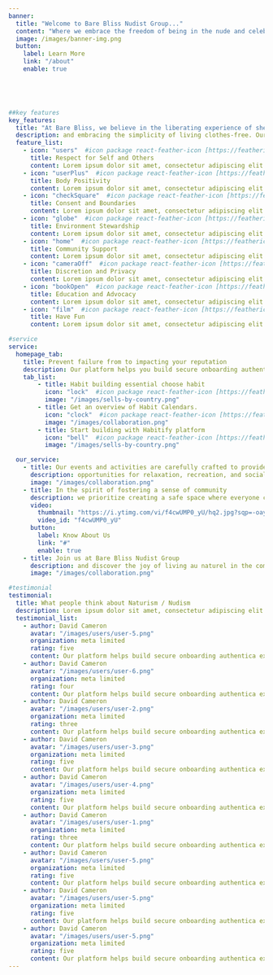 ```yaml
---
banner:
  title: "Welcome to Bare Bliss Nudist Group..."
  content: "Where we embrace the freedom of being in the nude and celebrate the beauty of naturism in a welcoming and inclusive environment. Our community is founded on principles of respect, acceptance, and body positivity, creating a haven for those who seek a genuine connection with like-minded individuals."
  image: /images/banner-img.png
  button:
    label: Learn More
    link: "/about"
    enable: true


 


##key features
key_features:
  title: "At Bare Bliss, we believe in the liberating experience of shedding societal norms"
  description: and embracing the simplicity of living clothes-free. Our community is diverse, bringing together people from various backgrounds, ages, and walks of life, united by a shared appreciation for the nudist lifestyle.
  feature_list:
    - icon: "users"  #icon package react-feather-icon [https://feathericons.com/]
      title: Respect for Self and Others
      content: Lorem ipsum dolor sit amet, consectetur adipiscing elit.
    - icon: "userPlus"  #icon package react-feather-icon [https://feathericons.com/]
      title: Body Positivity
      content: Lorem ipsum dolor sit amet, consectetur adipiscing elit.
    - icon: "checkSquare"  #icon package react-feather-icon [https://feathericons.com/]
      title: Consent and Boundaries
      content: Lorem ipsum dolor sit amet, consectetur adipiscing elit.
    - icon: "globe"  #icon package react-feather-icon [https://feathericons.com/]
      title: Environment Stewardship
      content: Lorem ipsum dolor sit amet, consectetur adipiscing elit.
    - icon: "home"  #icon package react-feather-icon [https://feathericons.com/]
      title: Community Support
      content: Lorem ipsum dolor sit amet, consectetur adipiscing elit.
    - icon: "cameraOff"  #icon package react-feather-icon [https://feathericons.com/]
      title: Discretion and Privacy
      content: Lorem ipsum dolor sit amet, consectetur adipiscing elit.
    - icon: "bookOpen"  #icon package react-feather-icon [https://feathericons.com/]
      title: Education and Advocacy
      content: Lorem ipsum dolor sit amet, consectetur adipiscing elit.
    - icon: "film"  #icon package react-feather-icon [https://feathericons.com/]
      title: Have Fun
      content: Lorem ipsum dolor sit amet, consectetur adipiscing elit.

#service
service:
  homepage_tab:
    title: Prevent failure from to impacting your reputation
    description: Our platform helps you build secure onboarding authentication experiences that retain and engage your users. We build the infrastructure, you can.
    tab_list:
        - title: Habit building essential choose habit
          icon: "lock"  #icon package react-feather-icon [https://feathericons.com/]
          image: "/images/sells-by-country.png"
        - title: Get an overview of Habit Calendars.
          icon: "clock"  #icon package react-feather-icon [https://feathericons.com/]
          image: "/images/collaboration.png"
        - title: Start building with Habitify platform
          icon: "bell"  #icon package react-feather-icon [https://feathericons.com/]
          image: "/images/sells-by-country.png"

  our_service:
    - title: Our events and activities are carefully crafted to provide
      description: opportunities for relaxation, recreation, and socializing. Whether it's basking in the sun by the pool, participating in nature excursions, engaging in yoga sessions, or simply enjoying friendly gatherings, Bare Bliss offers a range of experiences that allow our members to connect authentically.
      image: "/images/collaboration.png"
    - title: In the spirit of fostering a sense of community
      description: we prioritize creating a safe space where everyone can feel comfortable being themselves. Bare Bliss is a place where judgment is left at the door, and members are encouraged to embrace their individuality without fear of societal pressures.
      video:
        thumbnail: "https://i.ytimg.com/vi/f4cwUMP0_yU/hq2.jpg?sqp=-oaymwEcCOADEI4CSFXyq4qpAw4IARUAAIhCGAFwAcABBg==&rs=AOn4CLCtCeOuQyRDTXpgkT64bQS0o0b69Q"
        video_id: "f4cwUMP0_yU"
      button:
        label: Know About Us
        link: "#"
        enable: true
    - title: Join us at Bare Bliss Nudist Group
      description: and discover the joy of living au naturel in the company of a supportive and open-minded community. Experience the freedom to be your authentic self, surrounded by individuals who share a common appreciation for the beauty of both the human body and the natural world. Welcome to Bare Bliss, where nudism is not just a lifestyle but a celebration of uninhibited, genuine connection.
      image: "/images/collaboration.png"

#testimonial
testimonial:
  title: What people think about Naturism / Nudism
  description: Lorem ipsum dolor sit amet, consectetur adipiscing elit. Morbi egestas Werat viverra id et aliquet. vulputate egestas sollicitudin.
  testimonial_list:
    - author: David Cameron
      avatar: "/images/users/user-5.png"
      organization: meta limited
      rating: five
      content: Our platform helps build secure onboarding authentica experiences & engage your users. We build .
    - author: David Cameron
      avatar: "/images/users/user-6.png"
      organization: meta limited
      rating: four
      content: Our platform helps build secure onboarding authentica experiences & engage your users. We build .
    - author: David Cameron
      avatar: "/images/users/user-2.png"
      organization: meta limited
      rating: three
      content: Our platform helps build secure onboarding authentica experiences & engage your users. We build .
    - author: David Cameron
      avatar: "/images/users/user-3.png"
      organization: meta limited
      rating: five
      content: Our platform helps build secure onboarding authentica experiences & engage your users. We build .
    - author: David Cameron
      avatar: "/images/users/user-4.png"
      organization: meta limited
      rating: five
      content: Our platform helps build secure onboarding authentica experiences & engage your users. We build .
    - author: David Cameron
      avatar: "/images/users/user-1.png"
      organization: meta limited
      rating: three
      content: Our platform helps build secure onboarding authentica experiences & engage your users. We build .
    - author: David Cameron
      avatar: "/images/users/user-5.png"
      organization: meta limited
      rating: five
      content: Our platform helps build secure onboarding authentica experiences & engage your users. We build .
    - author: David Cameron
      avatar: "/images/users/user-5.png"
      organization: meta limited
      rating: five
      content: Our platform helps build secure onboarding authentica experiences & engage your users. We build .
    - author: David Cameron
      avatar: "/images/users/user-5.png"
      organization: meta limited
      rating: five
      content: Our platform helps build secure onboarding authentica experiences & engage your users. We build .
---
```

